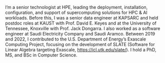 I’m a senior technologist at HPE, leading the deployment, installation,
configuration, and support of supercomputing solutions for HPC & AI workloads.
Before this, I was a senior data engineer at KAPSARC and held postdoc roles at
KAUST with Prof. David E. Keyes and at the University of Tennessee, Knoxville
with Prof. Jack Dongarra. I also worked as a software engineer at Saudi
Electricity Company and Saudi Aramco. Between 2019 and 2022, I contributed to
the U.S. Department of Energy’s Exascale Computing Project, focusing on the
development of SLATE (Software for Linear Algebra targeting Exascale,
https://icl.utk.edu/slate/). I hold a PhD, MS, and BSc in Computer Science.
